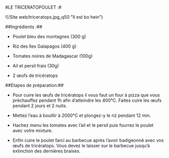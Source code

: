 #LE TRICERATOPOULET :#

!(/Site web/triceratops.jpg_q50 "Il est bo hein")

##Ingrédients :##

* Poulet bleu des montagnes (300 g)

* Riz des îles Galapagos (400 g)

* Tomates noires de Madagascar (100g)

* Ail et persil frais (30g)

* 2 œufs de tricératops

##Etapes de préparation:##

* Pour cuire les œufs de tricératops il vous faut un four à pizza que vous préchauffez pendant 1h afin d’atteindre les 400°C. Faites cuire les œufs pendant 2 jours et 2 nuits.

* Mettez l’eau à bouillir à 2000°C et plongez-y le riz pendant 12 min.

* Hachez menu les tomates avec l’ail et le persil puis fourrez le poulet avec votre mixture.

* Enfin cuire le poulet farci au barbecue après l’avoir badigeonné avec vos œufs de tricératops. Vous devez le laisser sur le barbecue jusqu’à extinction des dernières braises.

